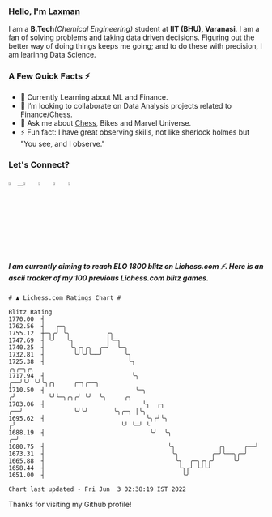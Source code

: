   ### Hello, I'm [Laxman](https://laxman-lakhan.github.io)

I am a **B.Tech**_(Chemical Engineering)_ student at **IIT (BHU), Varanasi**. I am a fan of solving problems and taking data driven decisions. Figuring out the better way of doing things keeps me going; and to do these with precision, I am learinng Data Science.

### A Few Quick Facts ⚡️

- 🧐 Currently Learning about ML and Finance.
- 👯 I’m looking to collaborate on Data Analysis projects related to Finance/Chess.
- 💬 Ask me about [Chess](https://lichess.org/@/YourKingIsInDanger), Bikes and Marvel Universe.
- ⚡️ Fun fact: I have great observing skills, not like sherlock holmes but "You see, and I observe."

### Let's Connect?

<a href="mailto:laxmansingh.lakhan@gmail.com"> <img src="https://img.icons8.com/fluent/48/000000/gmail.png" width="3.5%"/> &nbsp;
[<img src="https://img.icons8.com/color/48/000000/linkedin.png" width="3.5%"/>](https://www.linkedin.com/in/laxman-lakhan/)  &nbsp;
[<img src="https://img.icons8.com/fluent/48/000000/facebook-new.png" width="3.5%"/>](https://www.facebook.com/s.laxmanlakhan/)  &nbsp;
[<img src="https://img.icons8.com/fluent/48/000000/instagram-new.png" width="3.5%"/>](https://www.instagram.com/laxman.lakhan/)  &nbsp;
[<img src="https://img.icons8.com/color/48/000000/twitter.png" width="3.5%"/>](https://twitter.com/laxman__lakhan)  &nbsp;

  
  ##### I am currently aiming to reach ELO 1800 blitz on Lichess.com ⚡. Here is an ascii tracker of my 100 previous Lichess.com blitz games.

  ```
  # ♟︎ Lichess.com Ratings Chart #
  
  Blitz Rating
 1770.00  ┤
 1762.56  ┤   ╭─╮
 1755.12  ┼─╮╭╯ ╰╮          ╭╮
 1747.69  ┤ ╰╯   ╰╮         │╰─╮
 1740.25  ┤       ╰╮╭╮╭╮  ╭─╯  ╰─╮
 1732.81  ┤        ╰╯╰╯╰──╯      ╰╮
 1725.38  ┤                       ╰╮                                           ╭╮╭─╮╭╮
 1717.94  ┤                        ╰╮                                       ╭──╯╰╯ ╰╯╰╮╭╮     ╭─╮╭──╮
 1710.50  ┤                         ╰─╮                                    ╭╯         ╰╯╰─╮╭╮╭╯ ╰╯  ╰╮     ╭╮
 1703.06  ┤                           ╰╮  ╭╮                            ╭──╯              ╰╯╰╯       ╰╮╭─╮ │╰╮
 1695.62  ┤                            ╰╮╭╯╰╮                          ╭╯                             ╰╯ ╰─╯ ╰
 1688.19  ┤                             ╰╯  ╰╮                       ╭─╯
 1680.75  ┤                                  ╰╮            ╭╮     ╭──╯
 1673.31  ┤                                   ╰╮         ╭─╯╰──╮╭─╯
 1665.88  ┤                                    ╰╮  ╭─╮╭╮╭╯     ╰╯
 1658.44  ┤                                     ╰╮╭╯ ╰╯╰╯
 1651.00  ┤                                      ╰╯

Chart last updated - Fri Jun  3 02:38:19 IST 2022  
  ```
  
  
Thanks for visiting my Github profile!
